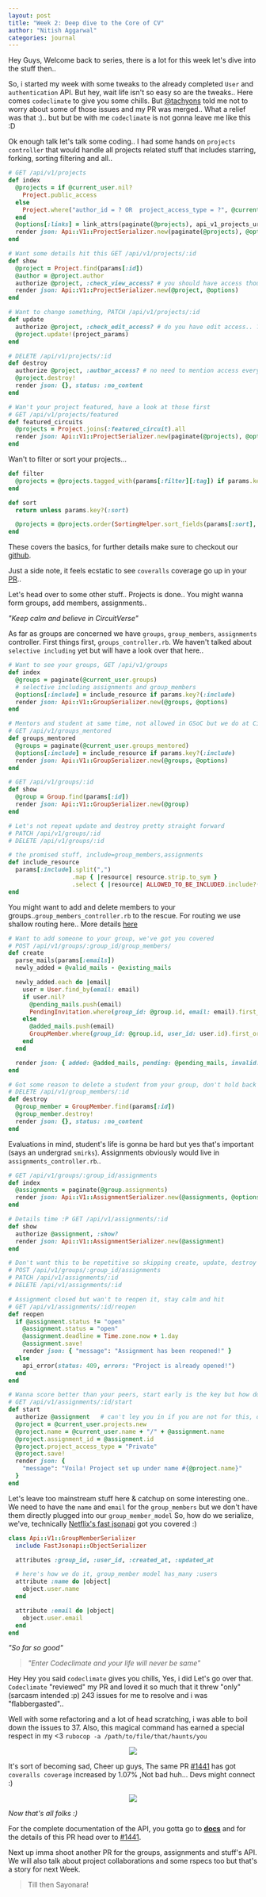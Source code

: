 ```yaml
---
layout: post
title: "Week 2: Deep dive to the Core of CV"
author: "Nitish Aggarwal"
categories: journal
---
```


Hey Guys, Welcome back to series, there is a lot for this week let's dive into the stuff then..

So, i started my week with some tweaks to the already completed `User` and `authentication` API. But hey, wait life isn't so easy so are the tweaks.. Here comes `codeclimate` to give you some chills. But [@tachyons](https://github.com/tachyons/) told me not to worry about some of those issues and my PR was merged.. What a relief was that :).. but but be with me `codeclimate` is not gonna leave me like this :D

Ok enough talk let's talk some coding..
I had some hands on `projects controller` that would handle all projects related stuff that includes starring, forking, sorting filtering and all..

```ruby
# GET /api/v1/projects
def index
  @projects = if @current_user.nil?
    Project.public_access
  else
    Project.where("author_id = ? OR  project_access_type = ?", @current_user.id, "Public")
  end
  @options[:links] = link_attrs(paginate(@projects), api_v1_projects_url)
  render json: Api::V1::ProjectSerializer.new(paginate(@projects), @options)
end

# Want some details hit this GET /api/v1/projects/:id
def show
  @project = Project.find(params[:id])
  @author = @project.author
  authorize @project, :check_view_access? # you should have access though :)
  render json: Api::V1::ProjectSerializer.new(@project, @options)
end

# Want to change something, PATCH /api/v1/projects/:id
def update
  authorize @project, :check_edit_access? # do you have edit access.. ??
  @project.update!(project_params)
end

# DELETE /api/v1/projects/:id
def destroy
  authorize @project, :author_access? # no need to mention access everywhere, oh i just did :P
  @project.destroy!
  render json: {}, status: :no_content
end

# Wan't your project featured, have a look at those first
# GET /api/v1/projects/featured
def featured_circuits
  @projects = Project.joins(:featured_circuit).all
  render json: Api::V1::ProjectSerializer.new(paginate(@projects), @options)
end
```

Wan't to filter or sort your projects...

```ruby
def filter
  @projects = @projects.tagged_with(params[:filter][:tag]) if params.key?(:filter)
end

def sort
  return unless params.key?(:sort)

  @projects = @projects.order(SortingHelper.sort_fields(params[:sort], SORTABLE_FIELDS))
end
```

These covers the basics, for further details make sure to checkout our [github](https://github.com/CircuitVerse/CircuitVerse).

Just a side note, it feels ecstatic to see `coveralls` coverage go up in your [PR](https://github.com/CircuitVerse/CircuitVerse/pull/1431)..

Let's head over to some other stuff.. Projects is done.. You might wanna form groups, add members, assignments..

_"Keep calm and believe in CircuitVerse"_

As far as groups are concerned we have `groups`, `group_members`, `assignments` controller.
First things first, `groups_controller.rb`. We haven't talked about `selective including` yet but will have a look over that here..

```ruby
# Want to see your groups, GET /api/v1/groups
def index
  @groups = paginate(@current_user.groups)
  # selective including assignments and group_members
  @options[:include] = include_resource if params.key?(:include)
  render json: Api::V1::GroupSerializer.new(@groups, @options)
end

# Mentors and student at same time, not allowed in GSoC but we do at CircuitVerse :P
# GET /api/v1/groups_mentored
def groups_mentored
  @groups = paginate(@current_user.groups_mentored)
  @options[:include] = include_resource if params.key?(:include)
  render json: Api::V1::GroupSerializer.new(@groups, @options)
end

# GET /api/v1/groups/:id
def show
  @group = Group.find(params[:id])
  render json: Api::V1::GroupSerializer.new(@group)
end

# Let's not repeat update and destroy pretty straight forward
# PATCH /api/v1/groups/:id
# DELETE /api/v1/groups/:id

# the promised stuff, include=group_members,assignments
def include_resource
  params[:include].split(",")
                  .map { |resource| resource.strip.to_sym }
                  .select { |resource| ALLOWED_TO_BE_INCLUDED.include?(resource) }
end
```

You might want to add and delete members to your groups..`group_members_controller.rb` to the rescue. For routing we use shallow routing here.. More details [here](https://guides.rubyonrails.org/routing.html#nested-resources)

```ruby
# Want to add someone to your group, we've got you covered
# POST /api/v1/groups/:group_id/group_members/
def create
  parse_mails(params[:emails])
  newly_added = @valid_mails - @existing_mails

  newly_added.each do |email|
    user = User.find_by(email: email)
    if user.nil?
      @pending_mails.push(email)
      PendingInvitation.where(group_id: @group.id, email: email).first_or_create
    else
      @added_mails.push(email)
      GroupMember.where(group_id: @group.id, user_id: user.id).first_or_create
    end
  end

  render json: { added: @added_mails, pending: @pending_mails, invalid: @invalid_mails }
end

# Got some reason to delete a student from your group, don't hold back your hands
# DELETE /api/v1/group_members/:id
def destroy
  @group_member = GroupMember.find(params[:id])
  @group_member.destroy!
  render json: {}, status: :no_content
end
```

Evaluations in mind, student's life is gonna be hard but yes that's important (says an undergrad `smirks`). Assignments obviously would live in `assignments_controller.rb`..

```ruby
# GET /api/v1/groups/:group_id/assignments
def index
  @assignments = paginate(@group.assignments)
  render json: Api::V1::AssignmentSerializer.new(@assignments, @options)
end

# Details time :P GET /api/v1/assignments/:id
def show
  authorize @assignment, :show?
  render json: Api::V1::AssignmentSerializer.new(@assignment)
end

# Don't want this to be repetitive so skipping create, update, destroy
# POST /api/v1/groups/:group_id/assignments
# PATCH /api/v1/assignments/:id
# DELETE /api/v1/assignments/:id

# Assignment closed but wan't to reopen it, stay calm and hit
# GET /api/v1/assignments/:id/reopen
def reopen
  if @assignment.status != "open"
    @assignment.status = "open"
    @assignment.deadline = Time.zone.now + 1.day
    @assignment.save!
    render json: { "message": "Assignment has been reopened!" }
  else
    api_error(status: 409, errors: "Project is already opened!")
  end
end

# Wanna score better than your peers, start early is the key but how do we start
# GET /api/v1/assignments/:id/start
def start
  authorize @assignment   # can't ley you in if you are not for this, don't take it otherwise :P
  @project = @current_user.projects.new
  @project.name = @current_user.name + "/" + @assignment.name
  @project.assignment_id = @assignment.id
  @project.project_access_type = "Private"
  @project.save!
  render json: {
    "message": "Voila! Project set up under name #{@project.name}"
  }
end
```

Let's leave too mainstream stuff here & catchup on some interesting one.. We need to have the `name` and `email` for the `group_members` but we don't have them directly plugged into our `group_member_model` So, how do we serialize, we've, technically [Netflix's fast jsonapi](https://github.com/Netflix/fast_jsonapi) got you covered :)

```ruby
class Api::V1::GroupMemberSerializer
  include FastJsonapi::ObjectSerializer

  attributes :group_id, :user_id, :created_at, :updated_at

  # here's how we do it, group_member model has_many :users
  attribute :name do |object|
    object.user.name
  end

  attribute :email do |object|
    object.user.email
  end
end
```

_"So far so good"_

> _"Enter Codeclimate and your life will never be same"_

Hey Hey you said `codeclimate` gives you chills, Yes, i did Let's go over that. `Codeclimate` "reviewed" my PR and loved it so much that it threw "only" (sarcasm intended :p) 243 issues for me to resolve and i was "flabbergasted"..

Well with some refactoring and a lot of head scratching, i was able to boil down the issues to 37. Also, this magical command has earned a special respect in my <3 `rubocop -a /path/to/file/that/haunts/you`

<p align="center">
	<img src="../assets/img/projects_api_codeclimate.png">
</p>

It's sort of becoming sad, Cheer up guys, The same PR [#1441](https://github.com/CircuitVerse/CircuitVerse/pull/1431) has got `coveralls coverage` increased by 1.07% ,Not bad huh... Devs might connect :)

<p align="center">
	<img src="../assets/img/increased_coverage.png">
</p>

_Now that's all folks :)_

For the complete documentation of the API, you gotta go to [**docs**](https://nitish145.github.io/slate/) and for the details of this PR head over to [#1441](https://github.com/CircuitVerse/CircuitVerse/pull/1431).

Next up imma shoot another PR for the groups, assignments and stuff's API.
We will also talk about project collaborations and some rspecs too but that's a story for next Week.

> Till then Sayonara!

